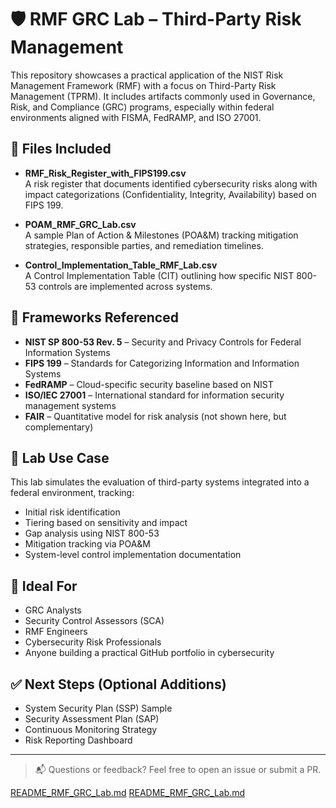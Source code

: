 # 🛡️ RMF GRC Lab – Third-Party Risk Management

This repository showcases a practical application of the NIST Risk Management Framework (RMF) with a focus on Third-Party Risk Management (TPRM). It includes artifacts commonly used in Governance, Risk, and Compliance (GRC) programs, especially within federal environments aligned with FISMA, FedRAMP, and ISO 27001.

## 📁 Files Included

- **RMF_Risk_Register_with_FIPS199.csv**  
  A risk register that documents identified cybersecurity risks along with impact categorizations (Confidentiality, Integrity, Availability) based on FIPS 199.

- **POAM_RMF_GRC_Lab.csv**  
  A sample Plan of Action & Milestones (POA&M) tracking mitigation strategies, responsible parties, and remediation timelines.

- **Control_Implementation_Table_RMF_Lab.csv**  
  A Control Implementation Table (CIT) outlining how specific NIST 800-53 controls are implemented across systems.

## 📌 Frameworks Referenced

- **NIST SP 800-53 Rev. 5** – Security and Privacy Controls for Federal Information Systems  
- **FIPS 199** – Standards for Categorizing Information and Information Systems  
- **FedRAMP** – Cloud-specific security baseline based on NIST  
- **ISO/IEC 27001** – International standard for information security management systems  
- **FAIR** – Quantitative model for risk analysis (not shown here, but complementary)

## 🧪 Lab Use Case

This lab simulates the evaluation of third-party systems integrated into a federal environment, tracking:
- Initial risk identification
- Tiering based on sensitivity and impact
- Gap analysis using NIST 800-53
- Mitigation tracking via POA&M
- System-level control implementation documentation

## 🧠 Ideal For

- GRC Analysts
- Security Control Assessors (SCA)
- RMF Engineers
- Cybersecurity Risk Professionals
- Anyone building a practical GitHub portfolio in cybersecurity

## ✅ Next Steps (Optional Additions)

- System Security Plan (SSP) Sample
- Security Assessment Plan (SAP)
- Continuous Monitoring Strategy
- Risk Reporting Dashboard

---

> 📬 Questions or feedback? Feel free to open an issue or submit a PR.

[README_RMF_GRC_Lab.md](https://github.com/user-attachments/files/20710317/README_RMF_GRC_Lab.md)
[README_RMF_GRC_Lab.md](https://github.com/user-attachments/files/20710317/README_RMF_GRC_Lab.md)
